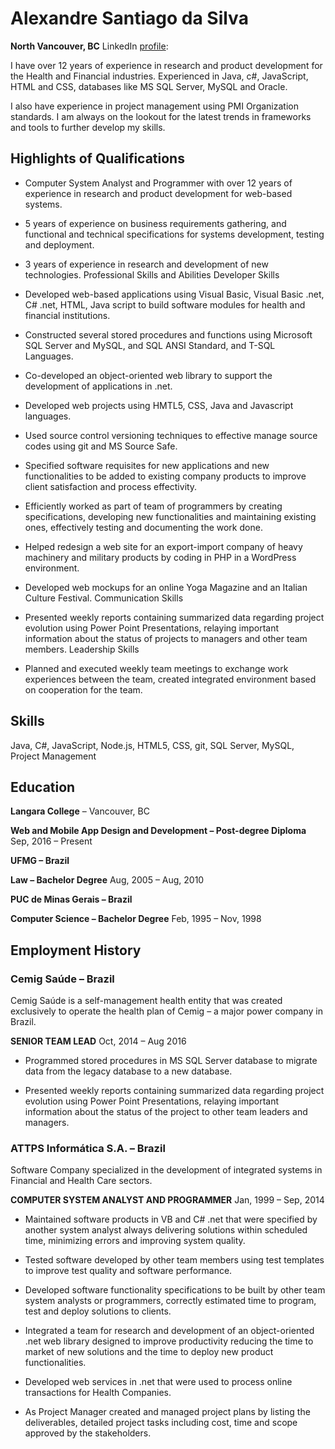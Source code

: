 # Alexandre Santiago da Silva
**North Vancouver, BC**
LinkedIn [profile](https://www.linkedin.com/in/assilva/):

I have over 12 years of experience in research and product development for the Health and Financial industries. Experienced in Java, c#, JavaScript, HTML and CSS, databases like MS SQL Server, MySQL and Oracle.

I also have experience in project management using PMI Organization standards. I am always on the lookout for the latest trends in frameworks and tools to further develop my skills.

## Highlights of Qualifications

- Computer System Analyst and Programmer with over 12 years of experience in research and product development for web-based systems.

- 5 years of experience on business requirements gathering, and functional and technical specifications for systems development, testing and deployment.

- 3 years of experience in research and development of new technologies.
Professional Skills and Abilities
Developer Skills

- Developed web-based applications using Visual Basic, Visual Basic .net, C# .net, HTML, Java script to build software modules for health and financial institutions.

- Constructed several stored procedures and functions using Microsoft SQL Server and MySQL, and SQL ANSI Standard, and T-SQL Languages.

- Co-developed an object-oriented web library to support the development of applications in .net.

- Developed web projects using HMTL5, CSS, Java and Javascript languages.

- Used source control versioning techniques to effective manage source codes using git and MS Source Safe.

- Specified software requisites for new applications and new functionalities to be added to existing company products to improve client satisfaction and process effectivity.

- Efficiently worked as part of team of programmers by creating specifications, developing new functionalities and maintaining existing ones, effectively testing and documenting the work done.

- Helped redesign a web site for an export-import company of heavy machinery and military products by coding in PHP in a WordPress environment.

- Developed web mockups for an online Yoga Magazine and an Italian Culture Festival.
Communication Skills

- Presented weekly reports containing summarized data regarding project evolution using Power Point Presentations, relaying important information about the status of projects to managers and other team members.
Leadership Skills

- Planned and executed weekly team meetings to exchange work experiences between the team, created integrated environment based on cooperation for the team.

## Skills

Java, C#, JavaScript, Node.js, HTML5, CSS, git, SQL Server, MySQL, Project Management

## Education

**Langara College** – Vancouver, BC

**Web and Mobile App Design and Development – Post-degree Diploma**
Sep, 2016 – Present

**UFMG – Brazil**

**Law – Bachelor Degree**
Aug, 2005 – Aug, 2010

**PUC de Minas Gerais – Brazil**

**Computer Science – Bachelor Degree**
Feb, 1995 – Nov, 1998

## Employment History

### Cemig Saúde – Brazil

Cemig Saúde is a self-management health entity that was created exclusively to operate the health plan of Cemig – a major power company in Brazil.

**SENIOR TEAM LEAD**								Oct, 2014 – Aug 2016 

- Programmed stored procedures in MS SQL Server database to migrate data from the legacy database to a new database.

- Presented weekly reports containing summarized data regarding project evolution using Power Point Presentations, relaying important information about the status of the project to other team leaders and managers.

### ATTPS Informática S.A. – Brazil
Software Company specialized in the development of integrated systems in Financial and Health Care sectors.

**COMPUTER SYSTEM ANALYST AND PROGRAMMER**			Jan, 1999 – Sep, 2014

- Maintained software products in VB and C# .net that were specified by another system analyst always delivering solutions within scheduled time, minimizing errors and improving system quality. 

- Tested software developed by other team members using test templates to improve test quality and software performance.

- Developed software functionality specifications to be built by other team system analysts or programmers, correctly estimated time to program, test and deploy solutions to clients.

- Integrated a team for research and development of an object-oriented .net web library designed to improve productivity reducing the time to market of new solutions and the time to deploy new product functionalities.

- Developed web services in .net that were used to process online transactions for Health Companies.

- As Project Manager created and managed project plans by listing the deliverables, detailed project tasks including cost, time and scope approved by the stakeholders.
